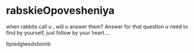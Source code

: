 # rabskieOpovesheniya
when rabbits call u , will u answer them? Answer for that question u need to find by yourself, just follow by your heart....

ltpiedglwsdvbomb

